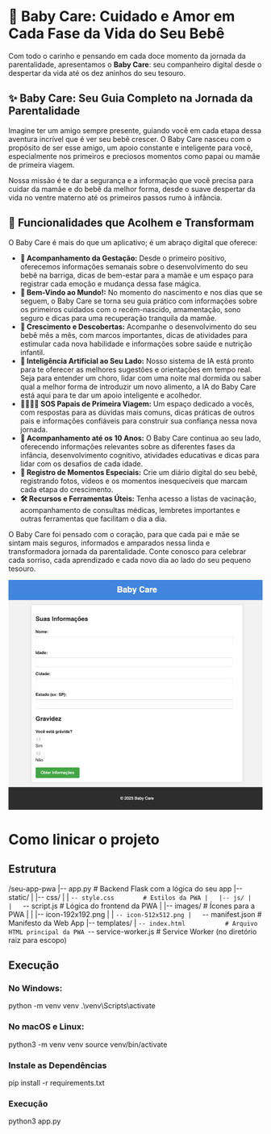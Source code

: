 # 👶 Baby Care: Cuidado e Amor em Cada Fase da Vida do Seu Bebê

Com todo o carinho e pensando em cada doce momento da jornada da parentalidade, apresentamos o **Baby Care**: seu companheiro digital desde o despertar da vida até os dez aninhos do seu tesouro.

## ✨ Baby Care: Seu Guia Completo na Jornada da Parentalidade

Imagine ter um amigo sempre presente, guiando você em cada etapa dessa aventura incrível que é ver seu bebê crescer. O Baby Care nasceu com o propósito de ser esse amigo, um apoio constante e inteligente para você, especialmente nos primeiros e preciosos momentos como papai ou mamãe de primeira viagem.

Nossa missão é te dar a segurança e a informação que você precisa para cuidar da mamãe e do bebê da melhor forma, desde o suave despertar da vida no ventre materno até os primeiros passos rumo à infância.

## 🌟 Funcionalidades que Acolhem e Transformam

O Baby Care é mais do que um aplicativo; é um abraço digital que oferece:

* **🤰 Acompanhamento da Gestação:** Desde o primeiro positivo, oferecemos informações semanais sobre o desenvolvimento do seu bebê na barriga, dicas de bem-estar para a mamãe e um espaço para registrar cada emoção e mudança dessa fase mágica.
* **🍼 Bem-Vindo ao Mundo!:** No momento do nascimento e nos dias que se seguem, o Baby Care se torna seu guia prático com informações sobre os primeiros cuidados com o recém-nascido, amamentação, sono seguro e dicas para uma recuperação tranquila da mamãe.
* **🌱 Crescimento e Descobertas:** Acompanhe o desenvolvimento do seu bebê mês a mês, com marcos importantes, dicas de atividades para estimular cada nova habilidade e informações sobre saúde e nutrição infantil.
* **🧠 Inteligência Artificial ao Seu Lado:** Nosso sistema de IA está pronto para te oferecer as melhores sugestões e orientações em tempo real. Seja para entender um choro, lidar com uma noite mal dormida ou saber qual a melhor forma de introduzir um novo alimento, a IA do Baby Care está aqui para te dar um apoio inteligente e acolhedor.
* **👨‍👩‍👧‍👦 SOS Papais de Primeira Viagem:** Um espaço dedicado a vocês, com respostas para as dúvidas mais comuns, dicas práticas de outros pais e informações confiáveis para construir sua confiança nessa nova jornada.
* **🧸 Acompanhamento até os 10 Anos:** O Baby Care continua ao seu lado, oferecendo informações relevantes sobre as diferentes fases da infância, desenvolvimento cognitivo, atividades educativas e dicas para lidar com os desafios de cada idade.
* **📸 Registro de Momentos Especiais:** Crie um diário digital do seu bebê, registrando fotos, vídeos e os momentos inesquecíveis que marcam cada etapa do crescimento.
* **🛠️ Recursos e Ferramentas Úteis:** Tenha acesso a listas de vacinação, acompanhamento de consultas médicas, lembretes importantes e outras ferramentas que facilitam o dia a dia.

O Baby Care foi pensado com o coração, para que cada pai e mãe se sintam mais seguros, informados e amparados nessa linda e transformadora jornada da parentalidade. Conte conosco para celebrar cada sorriso, cada aprendizado e cada novo dia ao lado do seu pequeno tesouro.

![alt text](/static/images/image.png)

# Como Iinicar o projeto

## Estrutura

/seu-app-pwa
|-- app.py                   # Backend Flask com a lógica do seu app
|-- static/
|   |-- css/
|   |   `-- style.css        # Estilos da PWA
|   |-- js/
|   |   `-- script.js        # Lógica do frontend da PWA
|   |-- images/              # Ícones para a PWA
|   |   |-- icon-192x192.png
|   |   `-- icon-512x512.png
|   `-- manifest.json        # Manifesto da Web App
|-- templates/
|   `-- index.html           # Arquivo HTML principal da PWA
`-- service-worker.js        # Service Worker (no diretório raiz para escopo)

## Execução

### No Windows:
python -m venv venv
.\venv\Scripts\activate

### No macOS e Linux:
python3 -m venv venv
source venv/bin/activate

### Instale as Dependências
pip install -r requirements.txt

### Execução
python3 app.py